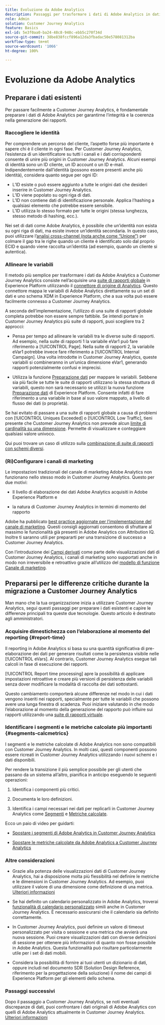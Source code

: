```yaml
---
title: Evoluzione da Adobe Analytics
description: Passaggi per trasformare i dati di Adobe Analytics in dati di Customer Journey Analytics
role: Admin
solution: Customer Journey Analytics
feature: Basics
exl-id: 5e3f0aa0-ba24-48c8-948c-ebb5c270f34d
source-git-commit: 38be838fccf896a12da3fbadac50e578081312ba
workflow-type: tm+mt
source-wordcount: '1066'
ht-degree: 100%

---
```


# Evoluzione da Adobe Analytics

## Preparare i dati esistenti

Per passare facilmente a Customer Journey Analytics, è fondamentale preparare i dati di Adobe Analytics per garantirne l’integrità e la coerenza nella generazione dei rapporti.

### Raccogliere le identità

Per comprendere un percorso del cliente, l’aspetto forse più importante è sapere chi è il cliente in ogni fase. Per Customer Journey Analytics, l’esistenza di un identificatore su tutti i canali e i dati corrispondenti consente di unire più origini in Customer Journey Analytics.
Alcuni esempi di identità sono un ID cliente, un ID account o un ID e-mail. Indipendentemente dall’identità (possono essere presenti anche più identità), considera quanto segue per ogni ID:

* L’ID esiste o può essere aggiunto a tutte le origini dati che desideri inserire in Customer Journey Analytics.
* L’ID viene popolato su ogni riga di dati.
* L’ID non contiene dati di identificazione personale. Applica l’hashing a qualsiasi elemento che potrebbe essere sensibile.
* L’ID utilizza lo stesso formato per tutte le origini (stessa lunghezza, stesso metodo di hashing, ecc.).

Nei set di dati come Adobe Analytics, è possibile che un’identità non esista su ogni riga di dati, ma esiste invece un’identità secondaria. In questo caso, puoi utilizzare l’[analisi cross-channel (nota anche come “Unione”)](/help/stitching/overview.md) per colmare il gap tra le righe quando un cliente è identificato solo dal proprio ECID e quando viene raccolta un’identità (ad esempio, quando un cliente si autentica).

### Allineare le variabili

Il metodo più semplice per trasformare i dati da Adobe Analytics a Customer Journey Analytics consiste nell’acquisire una [suite di rapporti globale](https://experienceleague.adobe.com/docs/analytics/implementation/prepare/global-rs.html?lang=it) in Experience Platform utilizzando il [connettore di origine di Analytics](https://experienceleague.adobe.com/docs/experience-platform/sources/ui-tutorials/create/adobe-applications/analytics.html?lang=it). Questo connettore mappa le variabili di Adobe Analytics direttamente su un set di dati e uno schema XDM in Experience Platform, che a sua volta può essere facilmente connesso a Customer Journey Analytics.

A seconda dell’implementazione, l’utilizzo di una suite di rapporti globale completa potrebbe non essere sempre fattibile. Se intendi portare in Customer Journey Analytics più suite di rapporti, puoi scegliere tra 2 approcci:

* Pensa per tempo ad allineare le variabili tra le diverse suite di rapporti. Ad esempio, nella suite di rapporti 1 la variabile eVar1 può fare riferimento a [!UICONTROL Page]. Nella suite di rapporti 2, la variabile eVar1 potrebbe invece fare riferimento a [!UICONTROL Internal Campaign]. Una volta introdotte in Customer Journey Analytics, queste variabili si combineranno in un’unica dimensione eVar1, generando rapporti potenzialmente confusi e imprecisi.

* Utilizza la funzione [Preparazione dati](https://experienceleague.adobe.com/docs/experience-platform/data-prep/home.html?lang=it) per mappare le variabili. Sebbene sia più facile se tutte le suite di rapporti utilizzano la stessa struttura di variabili, questo non sarà necessario se utilizzi la nuova funzione [Preparazione dati](https://experienceleague.adobe.com/docs/experience-platform/sources/ui-tutorials/create/adobe-applications/analytics.html?lang=it#mapping) di Experience Platform. Consente infatti di fare riferimento a una variabile in base al suo valore mappato, a livello di flusso dei dati (o proprietà).

Se hai evitato di passare a una suite di rapporti globale a causa di problemi con [!UICONTROL Uniques Exceeded] o [!UICONTROL Low Traffic], tieni presente che Customer Journey Analytics non prevede alcun [limite di cardinalità su una dimensione](/help/components/dimensions/high-cardinality.md). Permette di visualizzare e conteggiare qualsiasi valore univoco.

Qui puoi trovare un caso di utilizzo sulla [combinazione di suite di rapporti con schemi diversi](/help/use-cases/aa-data/combine-report-suites.md).

### (Ri)Configurare i canali di marketing

Le impostazioni tradizionali del canale di marketing Adobe Analytics non funzionano nello stesso modo in Customer Journey Analytics. Questo per due motivi:

* Il livello di elaborazione dei dati Adobe Analytics acquisiti in Adobe Experience Platform e

* la natura di Customer Journey Analytics in termini di momento del rapporto

Adobe ha pubblicato [best practice aggiornate per l’implementazione del canale di marketing](https://experienceleague.adobe.com/docs/analytics/components/marketing-channels/mchannel-best-practices.html?lang=it). Questi consigli aggiornati consentono di sfruttare al massimo le funzionalità già presenti in Adobe Analytics con Attribution IQ. Inoltre ti saranno utili per prepararti per una transizione di successo a Customer Journey Analytics.

Con l’introduzione dei [Campi derivati](../data-views/derived-fields/derived-fields.md) come parte delle visualizzazioni dati di Customer Journey Analytics, i canali di marketing sono supportati anche in modo non irreversibile e retroattivo grazie all’utilizzo del [modello di funzione Canale di marketing](../data-views/derived-fields/derived-fields.md#function-templates).

## Prepararsi per le differenze critiche durante la migrazione a Customer Journey Analytics

Man mano che la tua organizzazione inizia a utilizzare Customer Journey Analytics, segui questi passaggi per preparare i dati esistenti e capire le differenze principali tra queste due tecnologie. Questo articolo è destinato agli amministratori.

### Acquisire dimestichezza con l’elaborazione al momento del reporting {#report-time}

Il reporting in Adobe Analytics si basa su una quantità significativa di pre-elaborazione dei dati per generare risultati come la persistenza visibile nelle [!UICONTROL eVars]. Al contrario, Customer Journey Analytics esegue tali calcoli in fase di esecuzione dei rapporti.

[!UICONTROL Report time processing] apre la possibilità di applicare impostazioni retroattive e creare più versioni di persistenza delle variabili senza dover modificare la modalità di raccolta dei dati sottostanti.

Questo cambiamento comporterà alcune differenze nel modo in cui i dati vengono inseriti nei rapporti, specialmente per tutte le variabili che possono avere una lunga finestra di scadenza. Puoi iniziare valutando in che modo l’elaborazione al momento della generazione del rapporto può influire sui rapporti utilizzando una [suite di rapporti virtuale](https://experienceleague.adobe.com/docs/analytics/components/virtual-report-suites/vrs-report-time-processing.html?lang=it).

### Identificare i segmenti e le metriche calcolate più importanti {#segments-calcmetrics}

I segmenti e le metriche calcolate di Adobe Analytics non sono compatibili con Customer Journey Analytics. In molti casi, questi componenti possono essere ricreati in Customer Journey Analytics utilizzando i nuovi schemi e i dati disponibili.

Per rendere la transizione il più semplice possibile per gli utenti che passano da un sistema all’altro, pianifica in anticipo eseguendo le seguenti operazioni:

1. Identifica i componenti più critici.

2. Documenta le loro definizioni.

3. Identifica i campi necessari nei dati per replicarli in Customer Journey Analytics come [Segmenti](/help/components/segments/seg-overview.md) e [Metriche calcolate](/help/components/calc-metrics/calc-metr-overview.md).

Ecco un paio di video per guidarti:

* [Spostare i segmenti di Adobe Analytics in Customer Journey Analytics](https://experienceleague.adobe.com/docs/customer-journey-analytics-learn/tutorials/moving-adobe-analytics-segments-to-customer-journey-analytics.html?lang=it)

* [Spostare le metriche calcolate da Adobe Analytics a Customer Journey Analytics](https://experienceleague.adobe.com/docs/customer-journey-analytics-learn/tutorials/components/calc-metrics/moving-your-calculated-metrics-from-adobe-analytics-to-customer-journey-analytics.html?lang=it)

### Altre considerazioni

* Grazie alla potenza delle visualizzazioni dati di Customer Journey Analytics, hai a disposizione molta più flessibilità nel definire le metriche e le dimensioni in Customer Journey Analytics. Ad esempio, puoi utilizzare il valore di una dimensione come definizione di una metrica. [Ulteriori informazioni](/help/use-cases/data-views/data-views-usecases.md)

* Se hai definito un calendario personalizzato in Adobe Analytics, troverai [funzionalità di calendario personalizzato](/help/components/date-ranges/overview.md) simili anche in Customer Journey Analytics. È necessario assicurarsi che il calendario sia definito correttamente.

* In Customer Journey Analytics, puoi definire un valore di timeout personalizzato per visita o sessione e una metrica che avvierà una nuova sessione. Puoi creare visualizzazioni dati con diverse definizioni di sessione per ottenere più informazioni di quanto non fosse possibile in Adobe Analytics. Questa funzionalità può risultare particolarmente utile per i set di dati mobili.

* Considera la possibilità di fornire ai tuoi utenti un dizionario di dati, oppure includi nel documento SDR (Solution Design Reference, riferimento per la progettazione della soluzione) il nome dei campi di Experience Platform per gli elementi dello schema.

### Passaggi successivi

Dopo il passaggio a Customer Journey Analytics, se noti eventuali discrepanze di dati, puoi confrontare i dati originali di Adobe Analytics con quelli di Adobe Analytics attualmente in Customer Journey Analytics. [Ulteriori informazioni](/help/troubleshooting/compare.md)
